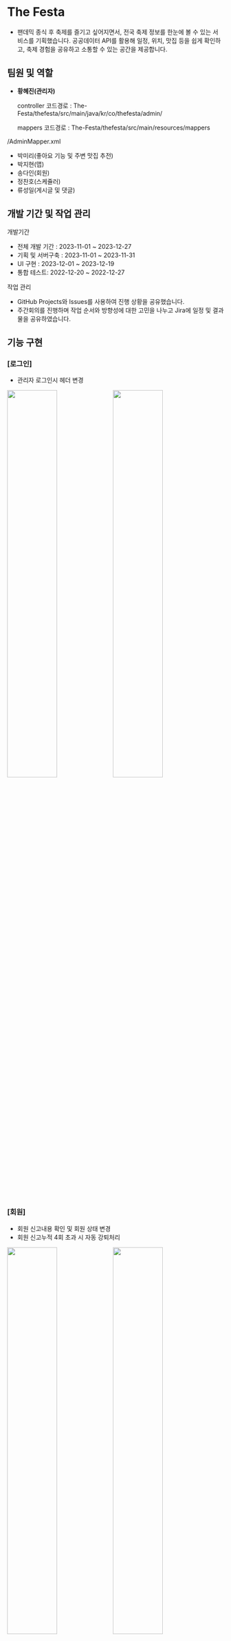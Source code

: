 # The Festa
- 팬데믹 종식 후 축제를 즐기고 싶어지면서, 전국 축제 정보를 한눈에 볼 수 있는 서비스를 기획했습니다. 공공데이터 API를 활용해 일정, 위치, 맛집 등을 쉽게 확인하고, 축제 경험을 공유하고 소통할 수 있는 공간을 제공합니다.

## 팀원 및 역할
- **황혜진(관리자)**
  
  controller 코드경로 : The-Festa/thefesta/src/main/java/kr/co/thefesta/admin/

   mappers 코드경로 : The-Festa/thefesta/src/main/resources/mappers
  
/AdminMapper.xml
- 박미리(좋아요 기능 및 주변 맛집 추전)
- 박지현(맵)
- 송다인(회원)
- 정찬호(스케쥴러)
- 류성일(게시글 및 댓글)

## 개발 기간 및 작업 관리
개발기간
- 전체 개발 기간 : 2023-11-01 ~ 2023-12-27
- 기획 및 서버구축 : 2023-11-01 ~ 2023-11-31
- UI 구현 : 2023-12-01 ~ 2023-12-19
- 통합 테스트: 2022-12-20 ~ 2022-12-27

작업 관리
- GitHub Projects와 Issues를 사용하여 진행 상황을 공유했습니다.
- 주간회의를 진행하며 작업 순서와 방향성에 대한 고민을 나누고 Jira에 일정 및 결과물을 공유하였습니다.


## 기능 구현

### [로그인]
- 관리자 로그인시 헤더 변경

<img width="48%" src="https://github.com/pueser/The-Festa/assets/117990884/82f76e49-2a27-4c9a-8ff4-d9f25a269ee8"/> <img width="48%" src="https://github.com/pueser/The-Festa/assets/117990884/3d92ef2c-e3a5-4d5c-9ca7-d6388acdd644"/>

### [회원]
- 회원 신고내용 확인 및 회원 상태 변경
- 회원 신고누적 4회 초과 시 자동 강퇴처리

<img width="48%" src="https://github.com/pueser/The-Festa/assets/117990884/636c1659-b671-4eeb-8d65-bf9286a94f36"/> <img width="48%" src="https://github.com/pueser/The-Festa/assets/117990884/ee64ca8d-c1de-48bc-b50b-8d3a9ac4482d"/>

### [문의사항]
- 문의사항 확인 및 문의글의 댓글 작성

<img width="48%" src="https://github.com/pueser/The-Festa/assets/117990884/f240f970-7b25-4bc6-8eec-d3a57112bb4b"/> <img width="48%" src="https://github.com/pueser/The-Festa/assets/117990884/fe762175-a470-4e3a-bfff-6202c0906065"/>

### [축제]
- 축제 삭제 및 축제 건의 내용 확인

<img width="48%" src="https://github.com/pueser/The-Festa/assets/117990884/4c73b1c1-d588-4f54-a62e-fe64024bdb45"/> <img width="48%" src="https://github.com/pueser/The-Festa/assets/117990884/391cf020-d1fe-4c20-9241-275cf4bd2731"/>

### [게시판]
- 게시글 및 게시글 삭제처리

<img width="48%" src="https://github.com/pueser/The-Festa/assets/117990884/da6ce547-15a5-4e08-bfc8-832713436d84"/> <img width="48%" src="https://github.com/pueser/The-Festa/assets/117990884/e6d74d7a-0958-4d29-9718-64dbef11baf9"/>
